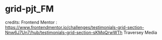 # grid-pjt_FM
credits:
Frontend Mentor : https://www.frontendmentor.io/challenges/testimonials-grid-section-Nnw6J7Un7/hub/testimonials-grid-section-sKMqQrwWTh
Traversey Media
